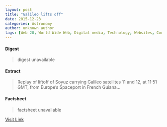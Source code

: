 ```yaml
---
layout: post
title: "Galileo lifts off"
date: 2015-12-23
categories: Astronomy
author: unknown author
tags: [Web 20, World Wide Web, Digital media, Technology, Websites, Computing, Featured]
---
```



#### Digest
>digest unavailable

#### Extract
>Replay of liftoff of Soyuz carrying Galileo satellites 11 and 12, at 11:51 GMT, from Europe’s Spaceport in French Guiana...

#### Factsheet
>factsheet unavailable

[Visit Link](http://www.esa.int/spaceinvideos/Videos/2015/12/Galileo_sat_11_12_-_Liftoff)



